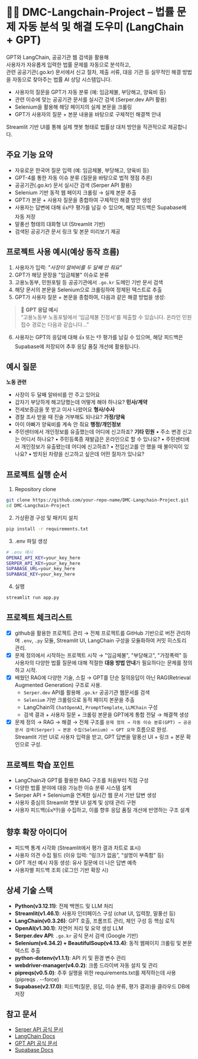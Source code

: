# 🧑‍⚖️ DMC-Langchain-Project – 법률 문제 자동 분석 및 해결 도우미 (LangChain + GPT)

GPT와 LangChain, 공공기관 웹 검색을 활용해  
사용자가 자유롭게 입력한 법률 문제를 자동으로 분석하고,  
관련 공공기관(.go.kr) 문서에서 신고 절차, 제출 서류, 대응 기관 등 실무적인 해결 방법을 자동으로 찾아주는 법률 AI 상담 시스템입니다.

- 사용자의 질문을 GPT가 자동 분류 (예: 임금체불, 부당해고, 양육비 등)
- 관련 이슈에 맞는 공공기관 문서를 실시간 검색 (Serper.dev API 활용)
- Selenium을 활용해 해당 페이지의 실제 본문을 크롤링
- GPT가 사용자의 질문 + 본문 내용을 바탕으로 구체적인 해결책 안내

Streamlit 기반 UI를 통해 실제 챗봇 형태로 법률상 대처 방안을 직관적으로 제공합니다.

## 주요 기능 요약
- 자유로운 한국어 질문 입력 (예: 임금체불, 부당해고, 양육비 등)
- GPT-4를 통한 자동 이슈 분류 (질문을 바탕으로 법적 쟁점 추론)
- 공공기관(.go.kr) 문서 실시간 검색 (Serper API 활용)
- Selenium 기반 동적 웹 페이지 크롤링 → 실제 본문 추출
- GPT가 본문 + 사용자 질문을 종합하여 구체적인 해결 방안 생성
- 사용자는 답변에 대해 👍/👎 평가를 남길 수 있으며, 해당 피드백은 Supabase에 자동 저장
- 말풍선 형태의 대화형 UI (Streamlit 기반)
- 검색된 공공기관 문서 링크 및 본문 미리보기 제공

## 프로젝트 사용 예시(예상 동작 흐름)
1. 사용자가 입력: _"사장이 알바비를 두 달째 안 줘요"_
2. GPT가 해당 문장을 "임금체불" 이슈로 분류
3. 고용노동부, 민원포털 등 공공기관에서 `.go.kr` 도메인 기반 문서 검색
4. 해당 문서의 본문을 Selenium으로 크롤링하여 정제된 텍스트로 추출
5. GPT가 사용자 질문 + 본문을 종합하여, 다음과 같은 해결 방법을 생성:
> 💬 **GPT 응답 예시**  
> “고용노동부 노동포털에서 '임금체불 진정서'를 제출할 수 있습니다. 온라인 민원 접수 경로는 다음과 같습니다...”
6. 사용자는 GPT의 응답에 대해 👍 또는 👎 평가를 남길 수 있으며,
   해당 피드백은 Supabase에 저장되어 추후 응답 품질 개선에 활용됩니다.

## 예시 질문
**노동 관련**
- 사장이 두 달째 알바비를 안 주고 있어요  
- 갑자기 부당하게 해고당했는데 어떻게 해야 하나요?
**민사/계약**
- 전세보증금을 못 받고 이사 나왔어요
**형사/수사**
- 경찰 조사 받을 때 진술 거부해도 되나요?
**가정/양육**
- 아이 아빠가 양육비를 계속 안 줘요
**행정/개인정보**
- 주민센터에서 개인정보를 유출했는데 어디에 신고하죠?
**기타 민원**
• 주소 변경 신고는 어디서 하나요?
• 주민등록증 재발급은 온라인으로 할 수 있나요?
• 주민센터에서 개인정보가 유출됐는데 어디에 신고하죠?
• 전입신고를 안 했을 때 불이익이 있나요?
• 방치된 차량을 신고하고 싶은데 어떤 절차가 있나요?

## 프로젝트 실행 순서
1. Repository clone
```bash
git clone https://github.com/your-repo-name/DMC-Langchain-Project.git
cd DMC-Langchain-Project
```
2. 가상환경 구성 및 패키지 설치
```bash
pip install -r requirements.txt
```
3. .env 파일 생성
```bash
# .env 예시
OPENAI_API_KEY=your_key_here
SERPER_API_KEY=your_key_here
SUPABASE_URL=your_key_here
SUPABASE_KEY=your_key_here
```
4. 실행
```bash
streamlit run app.py
```

## 프로젝트 체크리스트
- [x]  github을 활용한 프로젝트 관리
  → 전체 프로젝트를 GitHub 기반으로 버전 관리하며 `.env`, `.py` 모듈, Streamlit UI, LangChain 구성을 모듈화하여 커밋 히스토리 관리.
- [x]  문제 정의에서 시작하는 프로젝트 시작
  → "임금체불", "부당해고", "가정폭력" 등 사용자의 다양한 법률 질문에 대해 적절한 **대응 방법 안내**가 필요하다는 문제를 정의하고 시작.
- [x]  배웠던 RAG에 다양한 기술, 스킬
  → GPT를 단순 질의응답이 아닌 RAG(Retrieval Augmented Generation) 구조로 사용.  
    - `Serper.dev` API를 활용해 `.go.kr` 공공기관 웹문서를 검색  
    - `Selenium` 기반 크롤링으로 동적 페이지 본문을 추출  
    - LangChain의 `ChatOpenAI`, `PromptTemplate`, `LLMChain` 구성  
    - 검색 결과 + 사용자 질문 + 크롤링 본문을 GPT에게 통합 전달 → 해결책 생성
- [x]  문제 정의 → RAG → 해결
  → 전체 구조를 `문제 정의 → 자동 이슈 분류(GPT) → 공공문서 검색(Serper) → 본문 수집(Selenium) → GPT 요약` 흐름으로 완성.  
    Streamlit 기반 UI로 사용자 입력을 받고, GPT 답변을 말풍선 UI + 링크 + 본문 확인으로 구성.

## 프로젝트 학습 포인트
- LangChain과 GPT를 활용한 RAG 구조를 처음부터 직접 구성
- 다양한 법률 분야에 대응 가능한 이슈 분류 시스템 설계
- Serper API + Selenium을 연계한 실시간 웹 문서 기반 답변 생성
- 사용자 중심의 Streamlit 챗봇 UI 설계 및 상태 관리 구현
- 사용자 피드백(👍/👎)을 수집하고, 이를 향후 응답 품질 개선에 반영하는 구조 설계

## 향후 확장 아이디어
- 피드백 통계 시각화 (Streamlit에서 평가 결과 차트로 표시)
- 사용자 의견 수집 필드 (이유 입력: “링크가 없음”, “설명이 부족함” 등)
- GPT 개선 예시 자동 생성: 유사 질문에 더 나은 답변 예측
- 사용자별 피드백 조회 (로그인 기반 확장 시)

## 상세 기술 스택
- **Python(v3.12.11)**: 전체 백엔드 및 LLM 처리
- **Streamlit(v1.46.1)**: 사용자 인터페이스 구성 (chat UI, 입력창, 말풍선 등)
- **LangChain(v0.3.26)**: GPT 호출, 프롬프트 관리, 체인 구성 등 핵심 로직
- **OpenAI(v1.30.1)**: 자연어 처리 및 요약 생성 LLM
- **Serper.dev API**: `.go.kr` 공식 문서 검색 (Google 기반)
- **Selenium(v4.34.2) + BeautifulSoup(v4.13.4)**: 동적 웹페이지 크롤링 및 본문 텍스트 추출
- **python-dotenv(v1.1.1)**: API 키 및 환경 변수 관리
- **webdriver-manager(v4.0.2)**: 크롬 드라이버 자동 설치 및 관리
- **pipreqs(v0.5.0)**: 추후 실행을 위한 requirements.txt를 제작하는데 사용(pipreqs . --force)
- **Supabase(v2.17.0)**: 피드백(질문, 응답, 이슈 분류, 평가 결과)을 클라우드 DB에 저장

## 참고 문서
- [Serper API 공식 문서](https://serper.dev/docs)
- [LangChain Docs](https://docs.langchain.com/)
- [GPT API 공식 문서](https://platform.openai.com/docs/overview)
- [Supabase Docs](https://supabase.com/docs)